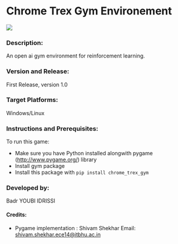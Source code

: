 # Chrome Trex Gym Environement

![](https://github.com/shivamshekhar/Chrome-T-Rex-Rush/raw/master/screenshot.gif)

### Description:
An open ai gym environment for reinforcement learning.

### Version and Release:
First Release, version 1.0

### Target Platforms:
Windows/Linux

### Instructions and Prerequisites:   
To run this game:  
* Make sure you have Python installed alongwith pygame (http://www.pygame.org/) library
* Install gym package
* Install this package with ```pip install chrome_trex_gym```

### Developed by: 
Badr YOUBI IDRISSI

#### Credits:
* Pygame implementation : Shivam Shekhar Email: shivam.shekhar.ece14@itbhu.ac.in  
